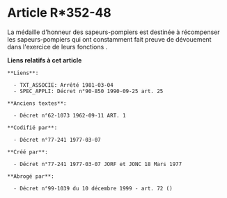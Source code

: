 # Article R*352-48

La médaille d'honneur des sapeurs-pompiers est destinée à récompenser les sapeurs-pompiers qui ont constamment fait preuve de
dévouement dans l'exercice de leurs fonctions   .

**Liens relatifs à cet article**

	**Liens**:

	  - TXT_ASSOCIE: Arrêté 1981-03-04
	  - SPEC_APPLI: Décret n°90-850 1990-09-25 art. 25

	**Anciens textes**:

	  - Décret n°62-1073 1962-09-11 ART. 1

	**Codifié par**:

	  - Décret n°77-241 1977-03-07

	**Créé par**:

	  - Décret n°77-241 1977-03-07 JORF et JONC 18 Mars 1977

	**Abrogé par**:

	  - Décret n°99-1039 du 10 décembre 1999 - art. 72 ()

